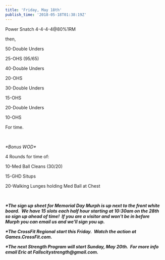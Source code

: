 ```yaml
---
title: 'Friday, May 18th'
publish_time: '2018-05-18T01:38:19Z'
---
```


Power Snatch 4-4-4-4\@80%1RM

then,

50-Double Unders

25-OHS (95/65)

40-Double Unders

20-OHS

30-Double Unders

15-OHS

20-Double Unders

10-OHS

For time.

 

*\*Bonus WOD\**

4 Rounds for time of:

10-Med Ball Cleans (30/20)

15-GHD Situps

20-Walking Lunges holding Med Ball at Chest

 

***\*The sign up sheet for Memorial Day Murph is up next to the front
white board.  We have 15 slots each half hour starting at 10:30am on the
28th so sign up ahead of time!  If you are a visitor and won't be in
before Murph you can email us and we'll sign you up.***

***\*The CrossFit Regional start this Friday.  Watch the action at
Games.CrossFit.com.***

***\*The next Strength Program will start Sunday, May 20th.  For more
info email Eric at Fallscitystrength\@gmail.com.***
